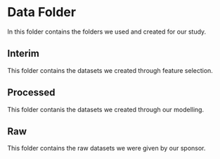 # Data Folder

In this folder contains the folders we used and created for our study.

## Interim

This folder contains the datasets we created through feature selection.

## Processed

This folder contanis the datasets we created through our modelling.

## Raw

This folder contains the raw datasets we were given by our sponsor.
